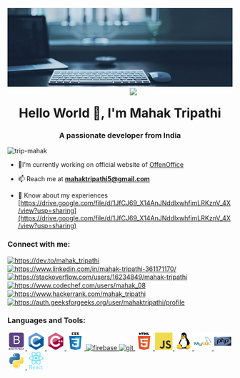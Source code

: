 ![Design and Development](https://github.com/trip-mahak/trip-mahak/blob/main/1.jpg)
<img align='right' src="https://media.giphy.com/media/M9gbBd9nbDrOTu1Mqx/giphy.gif" width="230">

<h1 align="center">Hello World 👋, I'm Mahak Tripathi</h1>
<h3 align="center">A passionate developer from India</h3>

<p align="left"> <img src="https://komarev.com/ghpvc/?username=trip-mahak&label=Profile%20views&color=0e75b6&style=flat" alt="trip-mahak" /> </p>

- 🔭I’m currently working on official website of [OffenOffice](https://www.offenoffice.com/)

- 📫 Reach me at **mahaktripathi5@gmail.com**

- 📄 Know about my experiences [https://drive.google.com/file/d/1JfCJ69_X14AnJNddlxwhfimLRKznV_4X/view?usp=sharing](https://drive.google.com/file/d/1JfCJ69_X14AnJNddlxwhfimLRKznV_4X/view?usp=sharing)

<h3 align="left">Connect with me:</h3>
<p align="left">
<a href="https://dev.to/https://dev.to/mahak_tripathi" target="blank"><img align="center" src="https://cdn.jsdelivr.net/npm/simple-icons@3.0.1/icons/dev-dot-to.svg" alt="https://dev.to/mahak_tripathi" height="30" width="40" /></a>
<a href="https://linkedin.com/in/https://www.linkedin.com/in/mahak-tripathi-361171170/" target="blank"><img align="center" src="https://raw.githubusercontent.com/rahuldkjain/github-profile-readme-generator/master/src/images/icons/Social/linked-in-alt.svg" alt="https://www.linkedin.com/in/mahak-tripathi-361171170/" height="30" width="40" /></a>
<a href="https://stackoverflow.com/users/https://stackoverflow.com/users/16234849/mahak-tripathi" target="blank"><img align="center" src="https://raw.githubusercontent.com/rahuldkjain/github-profile-readme-generator/master/src/images/icons/Social/stack-overflow.svg" alt="https://stackoverflow.com/users/16234849/mahak-tripathi" height="30" width="40" /></a>
<a href="https://www.codechef.com/users/https://www.codechef.com/users/mahak_08" target="blank"><img align="center" src="https://cdn.jsdelivr.net/npm/simple-icons@3.1.0/icons/codechef.svg" alt="https://www.codechef.com/users/mahak_08" height="30" width="40" /></a>
<a href="https://www.hackerrank.com/https://www.hackerrank.com/mahak_tripathi" target="blank"><img align="center" src="https://raw.githubusercontent.com/rahuldkjain/github-profile-readme-generator/master/src/images/icons/Social/hackerrank.svg" alt="https://www.hackerrank.com/mahak_tripathi" height="30" width="40" /></a>
<a href="https://auth.geeksforgeeks.org/user/https://auth.geeksforgeeks.org/user/mahaktripathi/profile" target="blank"><img align="center" src="https://raw.githubusercontent.com/rahuldkjain/github-profile-readme-generator/master/src/images/icons/Social/geeks-for-geeks.svg" alt="https://auth.geeksforgeeks.org/user/mahaktripathi/profile" height="30" width="40" /></a>
</p>

<h3 align="left">Languages and Tools:</h3>
<p align="left"> <a href="https://getbootstrap.com" target="_blank"> <img src="https://raw.githubusercontent.com/devicons/devicon/master/icons/bootstrap/bootstrap-plain-wordmark.svg" alt="bootstrap" width="40" height="40"/> </a> <a href="https://www.cprogramming.com/" target="_blank"> <img src="https://raw.githubusercontent.com/devicons/devicon/master/icons/c/c-original.svg" alt="c" width="40" height="40"/> </a> <a href="https://www.w3schools.com/cpp/" target="_blank"> <img src="https://raw.githubusercontent.com/devicons/devicon/master/icons/cplusplus/cplusplus-original.svg" alt="cplusplus" width="40" height="40"/> </a> <a href="https://www.w3schools.com/css/" target="_blank"> <img src="https://raw.githubusercontent.com/devicons/devicon/master/icons/css3/css3-original-wordmark.svg" alt="css3" width="40" height="40"/> </a> <a href="https://firebase.google.com/" target="_blank"> <img src="https://www.vectorlogo.zone/logos/firebase/firebase-icon.svg" alt="firebase" width="40" height="40"/> </a> <a href="https://git-scm.com/" target="_blank"> <img src="https://www.vectorlogo.zone/logos/git-scm/git-scm-icon.svg" alt="git" width="40" height="40"/> </a> <a href="https://www.w3.org/html/" target="_blank"> <img src="https://raw.githubusercontent.com/devicons/devicon/master/icons/html5/html5-original-wordmark.svg" alt="html5" width="40" height="40"/> </a> <a href="https://developer.mozilla.org/en-US/docs/Web/JavaScript" target="_blank"> <img src="https://raw.githubusercontent.com/devicons/devicon/master/icons/javascript/javascript-original.svg" alt="javascript" width="40" height="40"/> </a> <a href="https://www.linux.org/" target="_blank"> <img src="https://raw.githubusercontent.com/devicons/devicon/master/icons/linux/linux-original.svg" alt="linux" width="40" height="40"/> </a> <a href="https://www.mysql.com/" target="_blank"> <img src="https://raw.githubusercontent.com/devicons/devicon/master/icons/mysql/mysql-original-wordmark.svg" alt="mysql" width="40" height="40"/> </a> <a href="https://www.php.net" target="_blank"> <img src="https://raw.githubusercontent.com/devicons/devicon/master/icons/php/php-original.svg" alt="php" width="40" height="40"/> </a> <a href="https://www.python.org" target="_blank"> <img src="https://raw.githubusercontent.com/devicons/devicon/master/icons/python/python-original.svg" alt="python" width="40" height="40"/> </a> <a href="https://reactjs.org/" target="_blank"> <img src="https://raw.githubusercontent.com/devicons/devicon/master/icons/react/react-original-wordmark.svg" alt="react" width="40" height="40"/> </a> </p>
